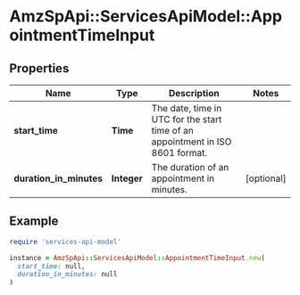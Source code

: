 # AmzSpApi::ServicesApiModel::AppointmentTimeInput

## Properties

| Name | Type | Description | Notes |
| ---- | ---- | ----------- | ----- |
| **start_time** | **Time** | The date, time in UTC for the start time of an appointment in ISO 8601 format. |  |
| **duration_in_minutes** | **Integer** | The duration of an appointment in minutes. | [optional] |

## Example

```ruby
require 'services-api-model'

instance = AmzSpApi::ServicesApiModel::AppointmentTimeInput.new(
  start_time: null,
  duration_in_minutes: null
)
```


